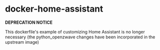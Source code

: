 # docker-home-assistant

**DEPRECATION NOTICE**

This dockerfile's example of customizing Home Assistant is no longer necessary (the python_openzwave changes have been incorporated in the upstream image)
